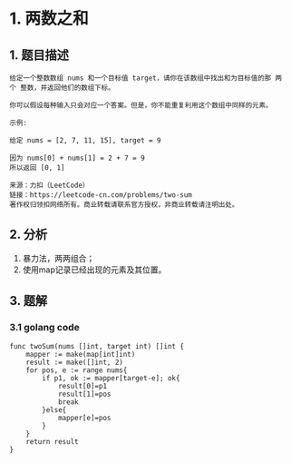 # 1. 两数之和
## 1. 题目描述
```
给定一个整数数组 nums 和一个目标值 target，请你在该数组中找出和为目标值的那 两个 整数，并返回他们的数组下标。

你可以假设每种输入只会对应一个答案。但是，你不能重复利用这个数组中同样的元素。

示例:

给定 nums = [2, 7, 11, 15], target = 9

因为 nums[0] + nums[1] = 2 + 7 = 9
所以返回 [0, 1]

来源：力扣（LeetCode）
链接：https://leetcode-cn.com/problems/two-sum
著作权归领扣网络所有。商业转载请联系官方授权，非商业转载请注明出处。
```

## 2. 分析
1. 暴力法，两两组合；
2. 使用map记录已经出现的元素及其位置。

## 3. 题解
### 3.1 golang code
```golang
func twoSum(nums []int, target int) []int {
    mapper := make(map[int]int)
    result := make([]int, 2)
    for pos, e := range nums{
        if p1, ok := mapper[target-e]; ok{
            result[0]=p1
            result[1]=pos
            break
        }else{
            mapper[e]=pos
        }
    }
    return result
}
```





